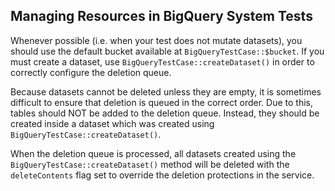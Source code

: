 ## Managing Resources in BigQuery System Tests

Whenever possible (i.e. when your test does not mutate datasets), you should use
the default bucket available at `BigQueryTestCase::$bucket`. If you must create a
dataset, use `BigQueryTestCase::createDataset()` in order to correctly configure
the deletion queue.

Because datasets cannot be deleted unless they are empty, it is sometimes
difficult to ensure that deletion is queued in the correct order. Due to this,
tables should NOT be added to the deletion queue. Instead, they should be
created inside a dataset which was created using
`BigQueryTestCase::createDataset()`.

When the deletion queue is processed, all datasets created using the
`BigQueryTestCase::createDataset()` method will be deleted with the
`deleteContents` flag set to override the deletion protections in the service.
